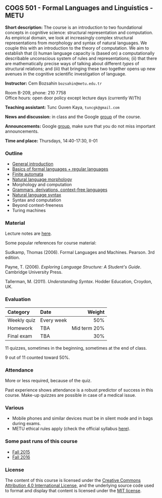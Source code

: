 COGS 501 - Formal Languages and Linguistics - METU 
-------------------------------------------------------

**Short description:** The course is an introduction to two foundational concepts in cognitive science: structural representation and computation. As empirical domain, we look at increasingly complex structural representations from morphology and syntax of natural languages. We couple this with an introduction to the theory of computation. We aim to establish that (i) human language capacity is (based on) a computationally describable unconscious system of rules and representations; (ii) that there are mathematically precise ways of talking about different *types* of structural relations; and (iii) that bringing these two together opens up new avenues in the cognitive scientific investigation of language.

**Instructor:** Cem Bozsahin  `bozsahin@metu.edu.tr`

 Room B-209, phone: 210 7758  
 Office hours: open door policy except lecture days (currently W/Th)

**Teaching assistant:** Tunc Guven Kaya, `tuncgk@gmail.com`

**News and discussion:** in class and the Google
[group](https://groups.google.com/forum/#!forum/metu-cogs-501-linguistics-and-formal-languages)
of the course. 

**Announcements:** Google [group](https://groups.google.com/forum/#!forum/metu-cogs-501-linguistics-and-formal-languages), make sure that you do not miss important announcements.

**Time and place:** Thursdays, 14:40-17:30, II-01

### Outline

- [General introduction](https://github.com/umutozge/cogs501/blob/master/notes/00_cogs501-general-introduction.pdf)
- [Basics of formal languages + regular languages](https://github.com/umutozge/cogs501/blob/master/notes/01_cogs501-regular-languages.pdf)
- [Finite automata](https://github.com/umutozge/cogs501/blob/master/notes/02_cogs501-finite-automata.pdf)
- [Natural language morphology](https://github.com/umutozge/cogs501/blob/master/notes/03_cogs501-morphology.pdf)
- Morphology and computation
- [Grammars, derivations, context-free languages](https://github.com/umutozge/cogs501/blob/master/notes/04_cogs501-context-free-languages.pdf)
- [Natural language syntax](https://github.com/umutozge/cogs501/blob/master/notes/05_cogs501-syntax.pdf)
- Syntax and computation
- Beyond context-freeness
- Turing machines   

### Material

Lecture notes are <a href="https://github.com/umutozge/cogs501">here</a>.

Some popular references for course material:

Sudkamp, Thomas (2006). Formal Languages and Machines. Pearson. 3rd edition.

Payne, T. (2006). *Exploring Language Structure: A Student's Guide*.  Cambridge University Press.  

Tallerman, M. (2011). *Understanding Syntax*. Hodder Education, Croydon, UK.  


### Evaluation

|Category| Date | Weight |
:---|:---|---:
Weekly quiz | Every week | 50% 
Homework  | TBA | Mid term 20%
Final exam | TBA | 30%

11 quizzes, sometimes in the beginning, sometimes at the end of class.

9 out of 11 counted toward 50%.

### Attendance

More or less required, because of the quiz.

Past experience shows attendance is a robust
predictor of success in this course. Make-up quizzes are possible in case of a
medical issue.  

### Various

- Mobile phones and similar devices must be in silent mode and in bags during
  exams.
- METU ethical rules apply (check the official syllabus
  [here](https://odtusyllabus.metu.edu.tr/)).

### Some past runs of this course

- [Fall 2015](http://users.metu.edu.tr/umozge/cr/cogs501Fall2015/)
- [Fall 2016](http://users.metu.edu.tr/umozge/cr/cogs501Fall2016/)

### License

The content of this course is licensed under the [Creative Commons Attribution 4.0 International License](https://creativecommons.org/licenses/by/4.0/), and the underlying source code used to format and display that content is licensed under the [MIT license](http://opensource.org/licenses/mit-license.php).
